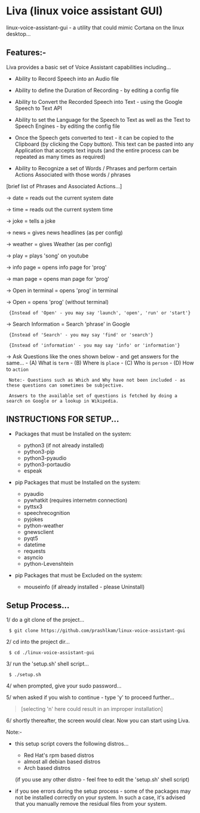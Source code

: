 Liva (linux voice assistant GUI)
================================
 
linux-voice-assistant-gui - a utility that could mimic Cortana on the linux desktop...

Features:-
-----------

Liva provides a basic set of Voice Assistant capabilities including...

* Ability to Record Speech into an Audio file

* Ability to define the Duration of Recording - by editing a config file

* Ability to Convert the Recorded Speech into Text - using the Google Speech to Text API

* Ability to set the Language for the Speech to Text as well as the Text to Speech Engines - by editing the config file

* Once the Speech gets converted to text - it can be copied to the Clipboard (by clicking the Copy button). This text can be pasted into any Application that accepts text inputs (and the entire process can be repeated as many times as required)

* Ability to Recognize a set of Words / Phrases and perform certain Actions Associated with those words / phrases

 [brief list of Phrases and Associated Actions...]

  -> date =  reads out the current system date

  -> time =  reads out the current system time

  -> joke =  tells a joke

  -> news =  gives news headlines (as per config)

  -> weather =  gives Weather (as per config)

  -> play <song> =  plays 'song' on youtube

  -> info page <prog> =  opens info page for 'prog'

  -> man page <prog> =  opens man page for 'prog'

  -> Open in terminal <prog> =  opens  'prog' in terminal

  -> Open <prog> =  opens 'prog' (without terminal)

     {Instead of 'Open' - you may say 'launch', 'open', 'run' or 'start'}

  -> Search Information <phrase> = Search 'phrase' in Google

     {Instead of 'Search' - you may say 'find' or 'search'}

     {Instead of 'information' - you may say 'info' or 'information'}
  -> Ask Questions like the ones shown below - and get answers for the same...
    - (A) What is `term`
    - (B) Where is `place`
    - (C) Who is `person`
    - (D) How to `action`

     Note:- Questions such as Which and Why have not been included - as these questions can sometimes be subjective.

     Answers to the available set of questions is fetched by doing a search on Google or a lookup in Wikipedia.


INSTRUCTIONS FOR SETUP...
--------------------------

 * Packages that must be Installed on the system:
   - python3 (if not already installed)
   - python3-pip
   - python3-pyaudio
   - python3-portaudio
   - espeak

 * pip Packages that must be Installed on the system:
   - pyaudio
   - pywhatkit (requires internetm connection)
   - pyttsx3
   - speechrecognition
   - pyjokes
   - python-weather
   - gnewsclient
   - pyqt5
   - datetime
   - requests
   - asyncio
   - python-Levenshtein

 * pip Packages that must be Excluded on the system:
   - mouseinfo (if already installed - please Uninstall)


Setup Process...
-----------------

1/ do a git clone of the project...
 ```
  $ git clone https://github.com/prashlkam/linux-voice-assistant-gui
 ```
2/ cd into the project dir...
 ```
  $ cd ./linux-voice-assistant-gui
 ```
3/ run the 'setup.sh' shell script...
 ``` 
  $ ./setup.sh
 ```
4/ when prompted, give your sudo password...

5/ when asked if you wish to continue - type 'y' to proceed further...
 > [selecting 'n' here could result in an improper installation]

6/ shortly thereafter, the screen would clear. Now you can start using Liva.


 Note:-
  * this setup script covers the following distros...
    - Red Hat's rpm based distros
    - almost all debian based distros
    - Arch based distros

    (if you use any other distro - feel free to edit the 'setup.sh' shell script)

  * if you see errors during the setup process - some of the packages may not be installed correctly on your system. In such a case, it's advised that you manually remove the residual files from your system.

